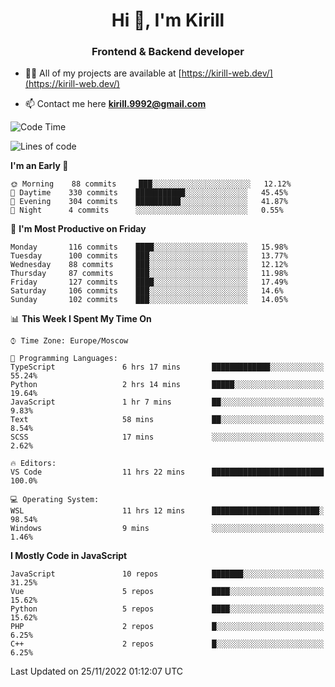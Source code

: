 <h1 align="center">Hi 👋, I'm Kirill</h1>
<h3 align="center">Frontend & Backend developer</h3>

- 👨‍💻 All of my projects are available at [https://kirill-web.dev/](https://kirill-web.dev/)

- 📫 Contact me here **kirill.9992@gmail.com**











<!--START_SECTION:waka-->
![Code Time](http://img.shields.io/badge/Code%20Time-1%2C188%20hrs%2046%20mins-blue)

![Lines of code](https://img.shields.io/badge/From%20Hello%20World%20I%27ve%20Written-574%20Thousand%20lines%20of%20code-blue)

**I'm an Early 🐤** 

```text
🌞 Morning    88 commits     ███░░░░░░░░░░░░░░░░░░░░░░   12.12% 
🌆 Daytime    330 commits    ███████████░░░░░░░░░░░░░░   45.45% 
🌃 Evening    304 commits    ██████████░░░░░░░░░░░░░░░   41.87% 
🌙 Night      4 commits      ░░░░░░░░░░░░░░░░░░░░░░░░░   0.55%

```
📅 **I'm Most Productive on Friday** 

```text
Monday       116 commits    ████░░░░░░░░░░░░░░░░░░░░░   15.98% 
Tuesday      100 commits    ███░░░░░░░░░░░░░░░░░░░░░░   13.77% 
Wednesday    88 commits     ███░░░░░░░░░░░░░░░░░░░░░░   12.12% 
Thursday     87 commits     ███░░░░░░░░░░░░░░░░░░░░░░   11.98% 
Friday       127 commits    ████░░░░░░░░░░░░░░░░░░░░░   17.49% 
Saturday     106 commits    ███░░░░░░░░░░░░░░░░░░░░░░   14.6% 
Sunday       102 commits    ███░░░░░░░░░░░░░░░░░░░░░░   14.05%

```


📊 **This Week I Spent My Time On** 

```text
⌚︎ Time Zone: Europe/Moscow

💬 Programming Languages: 
TypeScript               6 hrs 17 mins       █████████████░░░░░░░░░░░░   55.24% 
Python                   2 hrs 14 mins       █████░░░░░░░░░░░░░░░░░░░░   19.64% 
JavaScript               1 hr 7 mins         ██░░░░░░░░░░░░░░░░░░░░░░░   9.83% 
Text                     58 mins             ██░░░░░░░░░░░░░░░░░░░░░░░   8.54% 
SCSS                     17 mins             ░░░░░░░░░░░░░░░░░░░░░░░░░   2.62%

🔥 Editors: 
VS Code                  11 hrs 22 mins      █████████████████████████   100.0%

💻 Operating System: 
WSL                      11 hrs 12 mins      ████████████████████████░   98.54% 
Windows                  9 mins              ░░░░░░░░░░░░░░░░░░░░░░░░░   1.46%

```

**I Mostly Code in JavaScript** 

```text
JavaScript               10 repos            ███████░░░░░░░░░░░░░░░░░░   31.25% 
Vue                      5 repos             ████░░░░░░░░░░░░░░░░░░░░░   15.62% 
Python                   5 repos             ████░░░░░░░░░░░░░░░░░░░░░   15.62% 
PHP                      2 repos             █░░░░░░░░░░░░░░░░░░░░░░░░   6.25% 
C++                      2 repos             █░░░░░░░░░░░░░░░░░░░░░░░░   6.25%

```



 Last Updated on 25/11/2022 01:12:07 UTC
<!--END_SECTION:waka-->
